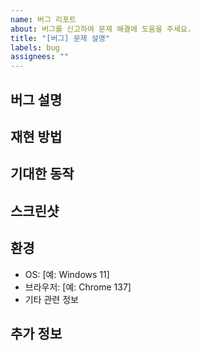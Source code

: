 ```yaml
---
name: 버그 리포트
about: 버그를 신고하여 문제 해결에 도움을 주세요.
title: "[버그] 문제 설명"
labels: bug
assignees: ""
---
```


## 버그 설명

<!-- 어떤 버그가 발생했는지 명확하게 설명해주세요. -->

## 재현 방법

<!--
버그를 재현하기 위한 단계:
 1. '...'로 이동
2. '...'를 클릭
3. '...'로 스크롤
4. 오류 발생
-->

## 기대한 동작

<!-- 정상적으로 동작했을 때 기대한 결과를 설명해주세요. -->

## 스크린샷

<!-- 가능하다면, 스크린샷을 추가해주세요. -->

## 환경

- OS: [예: Windows 11]
- 브라우저: [예: Chrome 137]
- 기타 관련 정보

## 추가 정보

<!-- 다른 정보가 있으면 추가해주세요. -->
